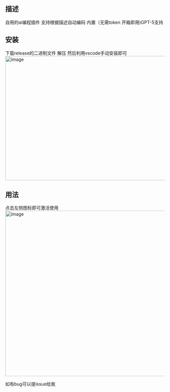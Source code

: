 ## 描述
自用的ai编程插件 支持根据描述自动编码 内置（无需token 开箱即用)GPT-5支持
## 安装
下载release的二进制文件 解压 然后利用vscode手动安装即可
<img width="2550" height="392" alt="image" src="https://github.com/user-attachments/assets/f82d3183-9de0-4033-a5e4-4138e4211538" />

## 用法
点击左侧图标即可激活使用
<img width="1515" height="522" alt="image" src="https://github.com/user-attachments/assets/95c33b55-61c5-4b3c-ad90-efe94403634d" />

如有bug可以提issue给我
